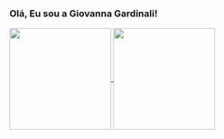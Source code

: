 ### Olá, Eu sou a Giovanna Gardinali!
<!--
  costrução do dados estáticos, com principais linguagens e logs no git com modo dark e light
-->
<div>
  <a href="https://github.com/GioGardinali">
<picture>
  <source
    srcset="https://github-readme-stats.vercel.app/api?username=GioGardinali&show_icons=true&theme=dracula"
    media="(prefers-color-scheme: dark)"
  />
  <source
    srcset="https://github-readme-stats.vercel.app/api?username=GioGardinali&show_icons=true&theme=moltack&border_color=86092c"
    media="(prefers-color-scheme: light), (prefers-color-scheme: no-preference)"
  />
  <img height=180em align="center" src="https://github-readme-stats.vercel.app/api?username=GioGardinali&show_icons=true&show_owner=true" />
</picture>
<picture>
  <source
    srcset="https://github-readme-stats.vercel.app/api/top-langs?username=GioGardinali&layout=compact&langs_count=8&card_width=320&theme=dracula"
    media="(prefers-color-scheme: dark)"
  />
  <source
    srcset="https://github-readme-stats.vercel.app/api/top-langs?username=GioGardinali&layout=compact&langs_count=8&theme=moltack&border_color=86092c"
    media="(prefers-color-scheme: light), (prefers-color-scheme: no-preference)"
  />
  <img height=180em align="center" src="https://github-readme-stats.vercel.app/api/top-langs?username=GioGardinali&layout=compact&langs_count=8" />
</picture>
</div>
<!--
  costrução do dados estáticos, com principais linguagens e logs no git com modo dark e light
-->
